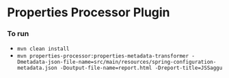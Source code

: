 # Properties Processor Plugin

### To run
* `mvn clean install`
* `mvn properties-processor:properties-metadata-transformer -Dmetadata-json-file-name=src/main/resources/spring-configuration-metadata.json -Doutput-file-name=report.html -Dreport-title=JSSaggu`